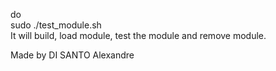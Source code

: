 do  
sudo ./test_module.sh  
It will build, load module, test the module and remove module.


Made by DI SANTO Alexandre